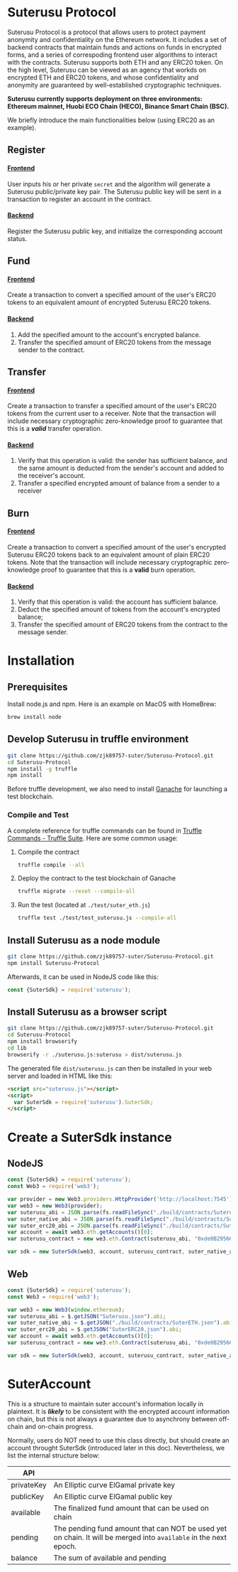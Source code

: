 # Suterusu Protocol

Suterusu Protocol is a protocol that allows users to protect payment anonymity and confidentiality on the Ethereum network. It includes a set of backend contracts that maintain funds and actions on funds in encrypted forms, and a series of correspoding frontend user algorithms to interact with the contracts. Suterusu supports both ETH and any ERC20 token. On the high level, Suterusu can be viewed as an agency that workds on encrypted ETH and ERC20 tokens, and whose confidentiality and
anonymity are guaranteed by well-established cryptographic techniques. 

**Suterusu currently supports deployment on three environments: Ethereum mainnet, Huobi ECO Chain (HECO), Binance Smart Chain (BSC).** 

We briefly introduce the main functionalities below (using ERC20 as an example).

## Register

#### [Frontend](https://github.com/zjk89757-suter/hi/blob/3ddb1e84740716ed88af368a847782b9162fd6b1/src/client_base.js#L282)

User inputs his or her private `secret` and the algorithm will generate a Suterusu public/private key pair. The Suterusu public key will be sent in a transaction to register an account in the contract.

#### [Backend](https://github.com/zjk89757-suter/hi/blob/3ddb1e84740716ed88af368a847782b9162fd6b1/contracts/SuterBase.sol#L62)

Register the Suterusu public key, and initialize the corresponding account status. 

## Fund

#### [Frontend](https://github.com/zjk89757-suter/hi/blob/3ddb1e84740716ed88af368a847782b9162fd6b1/src/client_sutererc20.js#L16)

Create a transaction to convert a specified amount of the user's ERC20 tokens to an equivalent amount of encrypted Suterusu ERC20 tokens.

#### [Backend](https://github.com/zjk89757-suter/hi/blob/3ddb1e84740716ed88af368a847782b9162fd6b1/contracts/SuterERC20.sol#L18)

1. Add the specified amount to the account's encrypted balance.
2. Transfer the specified amount of ERC20 tokens from the message sender to the contract. 

## Transfer

#### [Frontend](https://github.com/zjk89757-suter/hi/blob/3ddb1e84740716ed88af368a847782b9162fd6b1/src/client_base.js#L420)

Create a transaction to transfer a specified amount of the user's ERC20 tokens from the current user to a receiver. Note that the transaction will include necessary cryptographic zero-knowledge proof to guarantee that this is a ***valid*** transfer operation.

#### [Backend](https://github.com/zjk89757-suter/hi/blob/3ddb1e84740716ed88af368a847782b9162fd6b1/contracts/SuterBase.sol#L170)

1. Verify that this operation is valid: the sender has sufficient balance, and the same amount is deducted from the sender's account and added to the receiver's account.
2. Transfer a specified encrypted amount of balance from a sender to a receiver

## Burn

#### [Frontend](https://github.com/zjk89757-suter/hi/blob/3ddb1e84740716ed88af368a847782b9162fd6b1/src/client_base.js#L344)

Create a transaction to convert a specified amount of the user's encrypted Suterusu ERC20 tokens back to an equivalent amount of plain ERC20 tokens. Note that the transaction will include necessary cryptographic zero-knowledge proof to guarantee that this is a **valid** burn operation. 

#### [Backend](https://github.com/zjk89757-suter/hi/blob/af7e5bf6d7f76760047b1aeec279047e91e31a68/contracts/SuterERC20.sol#L27)

1. Verify that this operation is valid: the account has sufficient balance.
2. Deduct the specified amount of tokens from the account's encrypted balance;
3. Transfer the specified amount of ERC20 tokens from the contract to the message sender. 

# Installation

## Prerequisites

Install node.js and npm. Here is an example on MacOS with HomeBrew:

```bash
brew install node 
```

## Develop Suterusu in truffle environment

```bash
git clone https://github.com/zjk89757-suter/Suterusu-Protocol.git
cd Suterusu-Protocol
npm install -g truffle
npm install
```

Before truffle development, we also need to install [Ganache](https://www.trufflesuite.com/ganache) for launching a test blockchain.

### Compile and Test

A complete reference for truffle commands can be found in [Truffle Commands - Truffle Suite](https://trufflesuite.com/docs/truffle/reference/truffle-commands.html). Here are some common usage:

1. Compile the contract
   
   ```bash
   truffle compile --all
   ```

2. Deploy the contract to the test blockchain of Ganache
   
   ```bash
   truffle migrate --reset --compile-all
   ```

3. Run the test (located at `./test/suter_eth.js`)
   
   ```bash
   truffle test ./test/test_suterusu.js --compile-all
   ```

## Install Suterusu as a node module

```bash
git clone https://github.com/zjk89757-suter/Suterusu-Protocol.git
npm install Suterusu-Protocol
```

Afterwards, it can be used in NodeJS code like this:

```javascript
const {SuterSdk} = require('suterusu');
```

## Install Suterusu as a browser script

```bash
git clone https://github.com/zjk89757-suter/Suterusu-Protocol.git
cd Suterusu-Protocol
npm install browserify
cd lib
browserify -r ./suterusu.js:suterusu > dist/suterusu.js
```

The generated file `dist/suterusu.js` can then be installed in your web server and loaded in HTML like this:

```html
<script src="suterusu.js"></script>
<script>
  var SuterSdk = require('suterusu').SuterSdk;
</script>

```



# Create a SuterSdk instance

## NodeJS

```javascript
const {SuterSdk} = require('suterusu');
const Web3 = require('web3');

var provider = new Web3.providers.HttpProvider('http://localhost:7545');
var web3 = new Web3(provider);
var suterusu_abi = JSON.parse(fs.readFileSync("./build/contracts/Suterusu.json")).abi;
var suter_native_abi = JSON.parse(fs.readFileSync("./build/contracts/SuterETH.json")).abi;
var suter_erc20_abi = JSON.parse(fs.readFileSync("./build/contracts/SuterERC20.json")).abi;
var account = await web3.eth.getAccounts()[0];
var suterusu_contract = new we3.eth.Contract(suterusu_abi, "0xde0B295669a9FD93d5F28D9Ec85E40f4cb697BAe");

var sdk = new SuterSdk(web3, account, suterusu_contract, suter_native_abi, suter_erc20_abi);
```

## Web

```javascript
const {SuterSdk} = require('suterusu');
const Web3 = require('web3');

var web3 = new Web3(window.ethereum);
var suterusu_abi = $.getJSON("Suterusu.json").abi;
var suter_native_abi = $.getJSON("./build/contracts/SuterETH.json").abi;
var suter_erc20_abi = $.getJSON("SuterERC20.json").abi;
var account = await web3.eth.getAccounts()[0];
var suterusu_contract = new we3.eth.Contract(suterusu_abi, "0xde0B295669a9FD93d5F28D9Ec85E40f4cb697BAe");

var sdk = new SuterSdk(web3, account, suterusu_contract, suter_native_abi, suter_erc20_abi);
```



# SuterAccount

This is a structure to maintain suter account's information locally in plaintext. It is ***likely*** to be consistent with the encrypted account information on chain, but this is not always a guarantee due to asynchrony between off-chain and on-chain progress.



Normally, users do NOT need to use this class directly, but should create an account throught SuterSdk (introduced later in this doc). Nevertheless, we list the internal structure below:

| API        |                                                                                                                  |
| ---------- | ---------------------------------------------------------------------------------------------------------------- |
| privateKey | An Elliptic curve ElGamal private key                                                                            |
| publicKey  | An Elliptic curve ElGamal public key                                                                             |
| available  | The finalized fund amount that can be used on chain                                                              |
| pending    | The pending fund amount that can NOT be used yet on chain. It will be merged into `available` in the next epoch. |
| balance    | The sum of available and pending                                                                                 |




